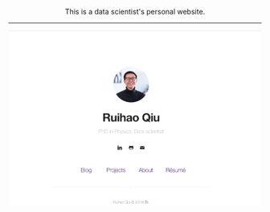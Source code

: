 <p align="center">This is a data scientist's personal website.</p>

***

<p align="center">
    <img src="https://github.com/RuihaoQiu/RuihaoQiu.github.io/blob/master/assets/main.png" />
</p>
